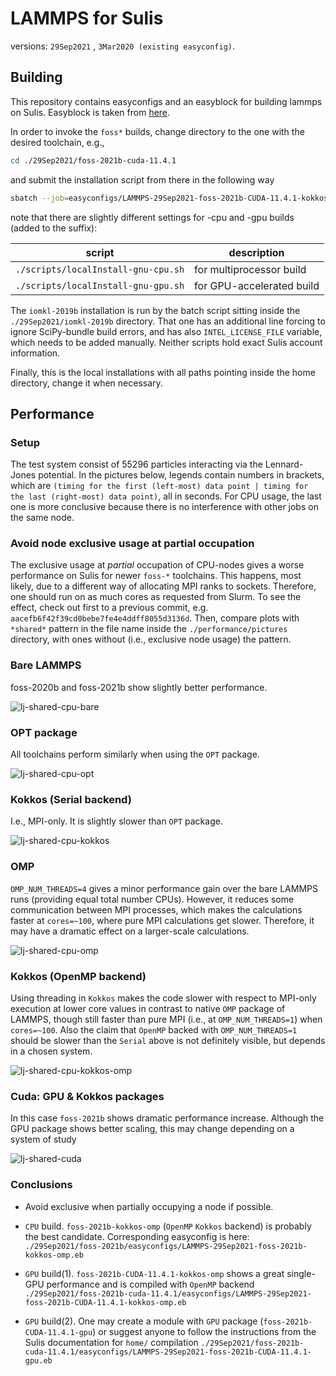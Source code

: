 # LAMMPS for Sulis
versions: `29Sep2021` , `3Mar2020 (existing easyconfig)`.

## Building
This repository contains easyconfigs and an easyblock for building lammps on Sulis. Easyblock is taken from <a href=https://github.com/easybuilders/easybuild-easyblocks/pull/2213>here</a>.

In order to invoke the `foss*` builds, change directory to the one with the desired toolchain, e.g.,
```bash
cd ./29Sep2021/foss-2021b-cuda-11.4.1
```
and submit the installation script from there in the following way
```bash
sbatch --job=easyconfigs/LAMMPS-29Sep2021-foss-2021b-CUDA-11.4.1-kokkos-omp.eb ../../scripts/localInstall-gnu-gpu.sh LAMMPS-29Sep2021-foss-2021b-CUDA-11.4.1-kokkos-omp.eb
```

note that there are slightly different settings for -cpu and -gpu builds (added to the suffix):

| script                              | description               |
|-------------------------------------|---------------------------|
| `./scripts/localInstall-gnu-cpu.sh` | for multiprocessor build  |  
| `./scripts/localInstall-gnu-gpu.sh` | for GPU-accelerated build |

The `iomkl-2019b` installation is run by the batch script sitting inside the `./29Sep2021/iomkl-2019b` directory. That one has an additional line forcing to ignore SciPy-bundle build errors, and has also `INTEL_LICENSE_FILE` variable, which needs to be added manually. Neither scripts hold exact Sulis account information.

Finally, this is the local installations with all paths pointing inside the home directory, change it when necessary.


## Performance

### Setup
The test system consist of 55296 particles interacting via the Lennard-Jones potential. In the pictures below, legends contain numbers in brackets, which are `(timing for the first (left-most) data point | timing for the last (right-most) data point)`, all in seconds. For CPU usage, the last one is more conclusive because there is no interference with other jobs on the same node.

### Avoid node exclusive usage at partial occupation
The exclusive usage at *partial* occupation of CPU-nodes gives a worse performance on Sulis for newer `foss-*` toolchains. This happens, most likely, due to a different way of allocating MPI ranks to sockets. Therefore, one should run on as much cores as requested from Slurm. To see the effect, check out first to a previous commit, e.g. `aacefb6f42f39cd0bebe7fe4e4ddff8055d3136d`. Then, compare plots with  `*shared*` pattern in the file name inside the `./performance/pictures` directory, with ones without (i.e., exclusive node usage) the pattern.

### Bare LAMMPS
foss-2020b and foss-2021b show slightly better performance.

![lj-shared-cpu-bare](./performance/pictures/lj-shared_cpu-bare.png)

### OPT package
All toolchains perform similarly when using the `OPT` package.

![lj-shared-cpu-opt](./performance/pictures/lj-shared_cpu-opt.png)

### Kokkos (Serial backend)
I.e., MPI-only. It is slightly slower than `OPT` package.

![lj-shared-cpu-kokkos](./performance/pictures/lj-shared_cpu-kokkos.png)

### OMP
`OMP_NUM_THREADS=4` gives a minor performance gain over the bare LAMMPS runs (providing equal total number CPUs). However, it reduces some communication between MPI processes, which makes the calculations faster at `cores=~100`, where pure MPI calculations get slower. Therefore, it may have a dramatic effect on a larger-scale calculations.

![lj-shared-cpu-omp](./performance/pictures/lj-shared_cpu-omp.png)

### Kokkos (OpenMP backend)
Using threading in `Kokkos` makes the code slower with respect to MPI-only execution at lower core values in contrast to native `OMP` package of LAMMPS, though still faster than pure MPI (i.e., at `OMP_NUM_THREADS=1`) when `cores=~100`. Also the claim that `OpenMP` backed with `OMP_NUM_THREADS=1` should be slower than the `Serial` above is not definitely visible, but depends in a chosen system.

![lj-shared-cpu-kokkos-omp](./performance/pictures/lj-shared_cpu-kokkos-omp.png)

### Cuda: GPU & Kokkos packages
In this case `foss-2021b` shows dramatic performance increase. Although the GPU package shows better scaling, this may change depending on a system of study

![lj-shared-cuda](./performance/pictures/lj-shared-cuda.png)

### Conclusions
 * Avoid exclusive when partially occupying a node if possible.

 * `CPU` build.  `foss-2021b-kokkos-omp` (`OpenMP` `Kokkos` backend) is probably the best candidate. Corresponding easyconfig is here:    
     `./29Sep2021/foss-2021b/easyconfigs/LAMMPS-29Sep2021-foss-2021b-kokkos-omp.eb`    

 * `GPU` build(1).  `foss-2021b-CUDA-11.4.1-kokkos-omp` shows a great single-GPU performance and is compiled with `OpenMP` backend    
      `./29Sep2021/foss-2021b-cuda-11.4.1/easyconfigs/LAMMPS-29Sep2021-foss-2021b-CUDA-11.4.1-kokkos-omp.eb`  

 * `GPU` build(2). One may create a module with `GPU` package (`foss-2021b-CUDA-11.4.1-gpu`) or suggest anyone to follow the instructions from the Sulis documentation for `home/` compilation
      `./29Sep2021/foss-2021b-cuda-11.4.1/easyconfigs/LAMMPS-29Sep2021-foss-2021b-CUDA-11.4.1-gpu.eb`

